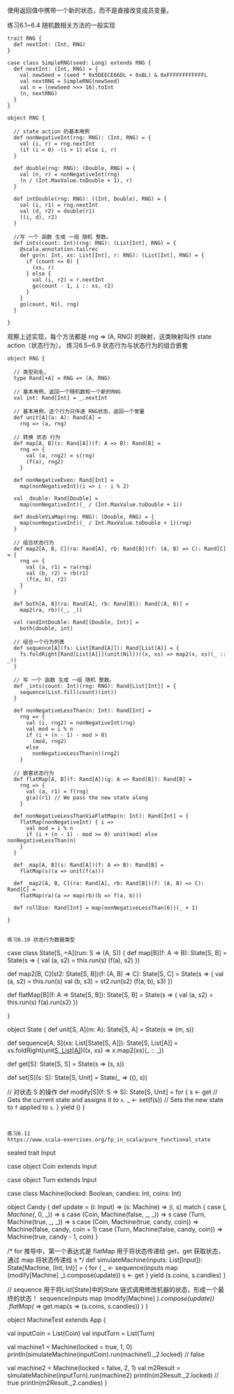 使用返回值中携带一个新的状态，而不是直接改变成员变量。

练习6.1~6.4 随机数相关方法的一般实现
```
trait RNG {
  def nextInt: (Int, RNG)
}

case class SimpleRNG(seed: Long) extends RNG {
  def nextInt: (Int, RNG) = {
    val newSeed = (seed * 0x5DEECE66DL + 0xBL) & 0xFFFFFFFFFFFFL
    val nextRNG = SimpleRNG(newSeed)
    val n = (newSeed >>> 16).toInt
    (n, nextRNG)
  }
}

object RNG {

  // state action 的基本用例
  def nonNegativeInt(rng: RNG): (Int, RNG) = {
    val (i, r) = rng.nextInt
    (if (i < 0) -(i + 1) else i, r)
  }

  def double(rng: RNG): (Double, RNG) = {
    val (n, r) = nonNegativeInt(rng)
    (n / (Int.MaxValue.toDouble + 1), r)
  }

  def intDouble(rng: RNG): ((Int, Double), RNG) = {
    val (i, r1) = rng.nextInt
    val (d, r2) = double(r1)
    ((i, d), r2)
  }

  //写 一个 函数 生成 一组 随机 整数。
  def ints(count: Int)(rng: RNG): (List[Int], RNG) = {
    @scala.annotation.tailrec
    def go(n: Int, xs: List[Int], r: RNG): (List[Int], RNG) = {
      if (count <= 0) {
        (xs, r)
      } else {
        val (i, r2) = r.nextInt
        go(count - 1, i :: xs, r2)
      }
    }
    go(count, Nil, rng)
  }

}
```


观察上述实现，每个方法都是 rng => (A, RNG) 的映射，这类映射叫作 state action（状态行为）。
练习6.5~6.9 状态行为与状态行为的组合嵌套
```
object RNG {

  // 类型别名,
  type Rand[+A] = RNG => (A, RNG)

  // 基本用例，返回一个随机数和一个新的RNG
  val int: Rand[Int] = _.nextInt

  // 基本用例，这个行为只传递 RNG状态，返回一个常量
  def unit[A](a: A): Rand[A] =
    rng => (a, rng)

  // 转换 状态 行为
  def map[A, B](s: Rand[A])(f: A => B): Rand[B] =
    rng => {
      val (a, rng2) = s(rng)
      (f(a), rng2)
    }

  def nonNegativeEven: Rand[Int] =
    map(nonNegativeInt)(i => i - i % 2)

  val _double: Rand[Double] =
    map(nonNegativeInt)(_ / (Int.MaxValue.toDouble + 1))

  def doubleViaMap(rng: RNG): (Double, RNG) = {
    map(nonNegativeInt)(_ / Int.MaxValue.toDouble + 1)(rng)
  }

  // 组合状态行为
  def map2[A, B, C](ra: Rand[A], rb: Rand[B])(f: (A, B) => C): Rand[C] = {
    rng => {
      val (a, r1) = ra(rng)
      val (b, r2) = rb(r1)
      (f(a, b), r2)
    }
  }

  def both[A, B](ra: Rand[A], rb: Rand[B]): Rand[(A, B)] =
    map2(ra, rb)((_, _))

  val randIntDouble: Rand[(Double, Int)] =
    both(double, int)

  // 组合一个行为列表
  def sequence[A](fs: List[Rand[A]]): Rand[List[A]] = {
    fs.foldRight[Rand[List[A]]](unit(Nil))((x, xs) => map2(x, xs)(_ :: _))
  }

  // 写 一个 函数 生成 一组 随机 整数。
  def _ints(count: Int)(rng: RNG): Rand[List[Int]] = {
    sequence(List.fill(count)(int))
  }

  def nonNegativeLessThan(n: Int): Rand[Int] =
    rng => {
      val (i, rng2) = nonNegativeInt(rng)
      val mod = i % n
      if (i + (n - 1) - mod > 0)
        (mod, rng2)
      else
        nonNegativeLessThan(n)(rng2)
    }

  // 嵌套状态行为
  def flatMap[A, B](f: Rand[A])(g: A => Rand[B]): Rand[B] =
    rng => {
      val (a, r1) = f(rng)
      g(a)(r1) // We pass the new state along
    }

  def nonNegativeLessThanViaFlatMap(n: Int): Rand[Int] = {
    flatMap(nonNegativeInt) { i =>
      val mod = i % n
      if (i + (n - 1) - mod >= 0) unit(mod) else nonNegativeLessThan(n)
    }
  }

  def _map[A, B](s: Rand[A])(f: A => B): Rand[B] =
    flatMap(s)(a => unit(f(a)))

  def _map2[A, B, C](ra: Rand[A], rb: Rand[B])(f: (A, B) => C): Rand[C] =
    flatMap(ra)(a => map(rb)(b => f(a, b)))

  def rollDie: Rand[Int] = map(nonNegativeLessThan(6))(_ + 1)

}


练习6.10 状态行为数据类型
```
case class State[S, +A](run: S => (A, S)) {
  def map[B](f: A => B): State[S, B] =
    State(s => {
      val (a, s2) = this.run(s)
      (f(a), s2)
    })

  def map2[B, C](st2: State[S, B])(f: (A, B) => C): State[S, C] =
    State(s => {
      val (a, s2) = this.run(s)
      val (b, s3) = st2.run(s2)
      (f(a, b), s3)
    })

  def flatMap[B](f: A => State[S, B]): State[S, B] =
    State(s => {
      val (a, s2) = this.run(s)
      f(a).run(s2)
    })

}

object State {
  def unit[S, A](m: A): State[S, A] = State(s => (m, s))

  def sequence[A, S](xs: List[State[S, A]]): State[S, List[A]] =
    xs.foldRight(unit[S, List[A]](Nil))((x, xs) => x.map2(xs)(_ :: _))

  def get[S]: State[S, S] = State(s => (s, s))

  def set[S](s: S): State[S, Unit] = State(_ => ((), s))

  // 对状态 S 的操作
  def modify[S](f: S => S): State[S, Unit] = for {
    s <- get // Gets the current state and assigns it to `s`.
    _ <- set(f(s)) // Sets the new state to `f` applied to `s`.
  } yield ()
}
```


练习6.11
https://www.scala-exercises.org/fp_in_scala/pure_functional_state

```
sealed trait Input

case object Coin extends Input

case object Turn extends Input

case class Machine(locked: Boolean, candies: Int, coins: Int)

object Candy {
  def update = (i: Input) => (s: Machine) =>
    (i, s) match {
      case (_, Machine(_, 0, _)) => s
      case (Coin, Machine(false, _, _)) => s
      case (Turn, Machine(true, _, _)) => s
      case (Coin, Machine(true, candy, coin)) =>
        Machine(false, candy, coin + 1)
      case (Turn, Machine(false, candy, coin)) =>
        Machine(true, candy - 1, coin)
    }

  /*
  for 推导中，第一个表达式是 flatMap 用于将状态传递给 get，get 获取状态，通过 map 将状态传递给 s
  */
  def simulateMachine(inputs: List[Input]): State[Machine, (Int, Int)] = {
    for {
      _ <- sequence(inputs map (modify[Machine] _).compose(update)) 
      s <- get
    } yield (s.coins, s.candies)
  }

  // sequence 用于将List[State]中的State 链式调用修改机器的状态，形成一个最终的状态！
    sequence(inputs map (modify[Machine] _).compose(update))
      .flatMap(_ =>
        get.map(s => (s.coins, s.candies))
      )
}

object MachineTest extends App {

  val inputCoin = List(Coin)
  val inputTurn = List(Turn)

  val machine1 = Machine(locked = true, 1, 0)
  println(simulateMachine(inputCoin).run(machine1)._2.locked) // false

  val machine2 = Machine(locked = false, 2, 1)
  val m2Result = simulateMachine(inputTurn).run(machine2)
  println(m2Result._2.locked) // true
  println(m2Result._2.candies)
}
```

